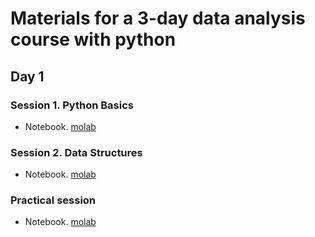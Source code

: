 # Materials for a 3-day data analysis course with python

## Day 1

### Session 1. Python Basics

- Notebook. [molab](https://marimo.new/ber2/3-day-python-data-analysis-course/main/day1/session1_python_basics.py)

### Session 2. Data Structures

- Notebook. [molab](https://marimo.new/ber2/3-day-python-data-analysis-course/main/day1/session2_data_structures.py)

### Practical session

- Notebook. [molab](https://marimo.new/ber2/3-day-python-data-analysis-course/main/day1/practical_python_basics.py)

